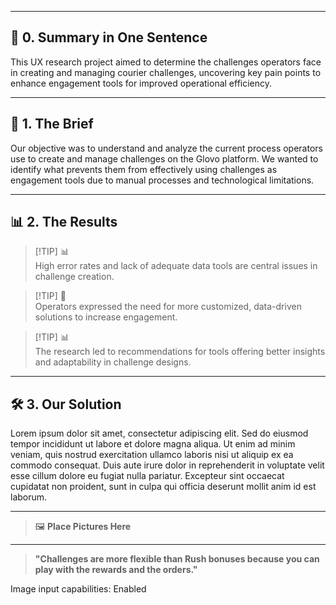 
---

## 📖 **0. Summary in One Sentence**

This UX research project aimed to determine the challenges operators face in creating and managing courier challenges, uncovering key pain points to enhance engagement tools for improved operational efficiency.

---

## 💬 **1. The Brief**

Our objective was to understand and analyze the current process operators use to create and manage challenges on the Glovo platform. We wanted to identify what prevents them from effectively using challenges as engagement tools due to manual processes and technological limitations.

---

## 📊 **2. The Results**

> [!TIP] 📊  
> High error rates and lack of adequate data tools are central issues in challenge creation.

> [!TIP] 💬  
> Operators expressed the need for more customized, data-driven solutions to increase engagement.

> [!TIP] 📊  
> The research led to recommendations for tools offering better insights and adaptability in challenge designs.

---

## 🛠️ **3. Our Solution**

Lorem ipsum dolor sit amet, consectetur adipiscing elit. Sed do eiusmod tempor incididunt ut labore et dolore magna aliqua. Ut enim ad minim veniam, quis nostrud exercitation ullamco laboris nisi ut aliquip ex ea commodo consequat. Duis aute irure dolor in reprehenderit in voluptate velit esse cillum dolore eu fugiat nulla pariatur. Excepteur sint occaecat cupidatat non proident, sunt in culpa qui officia deserunt mollit anim id est laborum.

---

> 🖼️ **Place Pictures Here** 

---

> **"Challenges are more flexible than Rush bonuses because you can play with the rewards and the orders."**

Image input capabilities: Enabled
